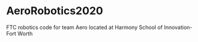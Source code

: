 # AeroRobotics2020
FTC robotics code for team Aero located at Harmony School of Innovation-Fort Worth
